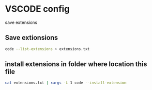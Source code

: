 # VSCODE config
save extensions
## Save extionsions
```bash
code --list-extensions > extensions.txt
```
## install extensions in folder where location this file
```bash
cat extensions.txt | xargs -L 1 code --install-extension 
```
